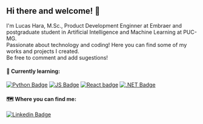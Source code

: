 ## Hi there and welcome! 👋
I'm Lucas Hara, M.Sc., Product Development Enginner at Embraer and postgraduate student in Artificial Intelligence and Machine Learning at PUC-MG.  
Passionate about technology and coding! Here you can find some of my works and projects I created.  
Be free to comment and add sugestions!  

#### 📘 Currently learning:  
[![Python Badge](https://img.shields.io/badge/-Python-e0c307?style=flat-square&logo=Python&logoColor=white&link=https://www.python.org/)](https://www.python.org/)
[![JS Badge](https://img.shields.io/badge/-JavaScript-e3098c?style=flat-square&logo=JavaScript&logoColor=white&link=https://www.javascript.com/)](https://www.javascript.com/)
[![React badge](https://img.shields.io/badge/-ReactJS-6a07a3?style=flat-square&logo=react&logoColor=white&link=https://reactjs.org/)](https://reactjs.org/)
[![.NET Badge](https://img.shields.io/badge/-.NET-2659f0?style=flat-square&logo=Python&logoColor=white&link=https://dotnet.microsoft.com/)](https://dotnet.microsoft.com/)

#### 🗺 Where you can find me:
[![Linkedin Badge](https://img.shields.io/badge/-LinkedIn-blue?style=flat-square&logo=Linkedin&logoColor=white&link=https://www.linkedin.com/in/lucashara)](https://www.linkedin.com/in/lucashara)

<!--
**kinosagi/kinosagi** is a ✨ _special_ ✨ repository because its `README.md` (this file) appears on your GitHub profile.

Here are some ideas to get you started:

- 🔭 I’m currently working on ...
- 🌱 I’m currently learning ...
- 👯 I’m looking to collaborate on ...
- 🤔 I’m looking for help with ...
- 💬 Ask me about ...
- 📫 How to reach me: ...
- 😄 Pronouns: ...
- ⚡ Fun fact: ...
-->
